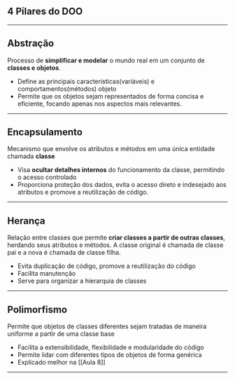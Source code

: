 ## 4 Pilares do DOO
___
## Abstração
Processo de **simplificar e modelar** o mundo real em um conjunto de **classes e objetos**.
- Define as principais características(variáveis) e comportamentos(métodos) objeto
- Permite que os objetos sejam representados de forma concisa e eficiente, focando apenas nos aspectos mais relevantes.
___
## Encapsulamento
Mecanismo que envolve os atributos e métodos em uma única entidade chamada **classe**
- Visa **ocultar detalhes internos** do funcionamento da classe, permitindo o acesso controlado
- Proporciona proteção dos dados, evita o acesso direto e indesejado aos atributos e promove a reutilização de código.
___
## Herança
Relação entre classes que permite **criar classes a partir de outras classes**, herdando seus atributos e métodos.
A classe original é chamada de classe pai e a nova é chamada de classe filha.
- Evita duplicação de código, promove a reutilização do código
- Facilita manutenção
- Serve para organizar a hierarquia de classes
___
## Polimorfismo
Permite que objetos de classes diferentes sejam tratadas de maneira uniforme a partir de uma classe base
- Facilita a extensibilidade, flexibilidade e modularidade do código
- Permite lidar com diferentes tipos de objetos de forma genérica
- Explicado melhor na [[Aula 8]]
___ 
